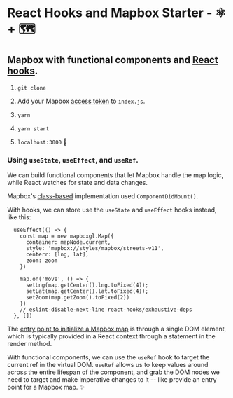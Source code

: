 # React Hooks and Mapbox Starter - ⚛️ + 🗺️ 

## Mapbox with functional components and [React hooks](https://reactjs.org/docs/hooks-reference.html).

1. `git clone`

2. Add your Mapbox [access token](https://docs.mapbox.com/help/glossary/access-token) to `index.js`. 

3. `yarn`

4. `yarn start`

5. `localhost:3000` 🤙

### Using `useState`, `useEffect`, and `useRef`. 

We can build functional components that let Mapbox handle the map logic, while React watches for state and data changes.

Mapbox's [class-based](https://docs.mapbox.com/help/tutorials/use-mapbox-gl-js-with-react/#set-the-apps-default-state) implementation used `ComponentDidMount()`.

With hooks, we can store use the `useState` and `useEffect` hooks instead, like this:

```
  useEffect(() => {
    const map = new mapboxgl.Map({
      container: mapNode.current,
      style: 'mapbox://styles/mapbox/streets-v11',
      centerr: [lng, lat],
      zoom: zoom
    })

    map.on('move', () => {
      setLng(map.getCenter().lng.toFixed(4));
      setLat(map.getCenter().lat.toFixed(4));
      setZoom(map.getZoom().toFixed(2))
    })
    // eslint-disable-next-line react-hooks/exhaustive-deps
  }, [])

```
The [entry point to initialize a Mapbox map](https://docs.mapbox.com/help/tutorials/use-mapbox-gl-js-with-react/#render-the-map) is through a single DOM element, which is typically provided in a React context through a statement in the render method.

With functional components, we can use the `useRef` hook to target the current ref in the virtual DOM. `useRef` allows us to keep values around across the entire lifespan of the component, and grab the DOM nodes we need to target and make imperative changes to it -- like provide an entry point for a Mapbox map. ✨

